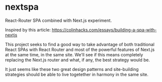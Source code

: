 # nextspa
React-Router SPA combined with Next.js experiment.

Inspired by this article:
https://colinhacks.com/essays/building-a-spa-with-nextjs

This project seeks to find a good way to take advantage of both traditional React SPAs with React Router and most of the powerful features of Next.js at the same time, in the same site. We'll see if this means completely replacing the Next.js router and what, if any, the best strategy would be.

It just seems like these two great design patterns and site-building strategies should be able to live togetether in harmony in the same site.

